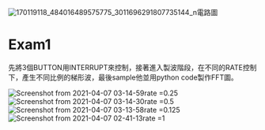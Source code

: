 ![170119118_484016489575775_3011696291807735144_n](https://user-images.githubusercontent.com/74852896/113851690-57618c80-97ce-11eb-8b8c-ca32c49ba291.jpg)電路圖
# Exam1
先將3個BUTTON用INTERRUPT來控制，接著進入製波階段，在不同的RATE控制下，產生不同比例的梯形波，最後sample他並用python code製作FFT圖。

![Screenshot from 2021-04-07 03-14-59](https://user-images.githubusercontent.com/74852896/113850968-93e0b880-97cd-11eb-8772-44fbba064478.png)rate =0.25
![Screenshot from 2021-04-07 03-14-30](https://user-images.githubusercontent.com/74852896/113850972-94794f00-97cd-11eb-98ae-1a7d16e2b836.png)rate =0.5
![Screenshot from 2021-04-07 03-13-58](https://user-images.githubusercontent.com/74852896/113850974-95aa7c00-97cd-11eb-8db5-8116c825b7c9.png)rate =0.125
![Screenshot from 2021-04-07 02-41-13](https://user-images.githubusercontent.com/74852896/113850979-96dba900-97cd-11eb-9568-a67737c03ba5.png)rate =1


